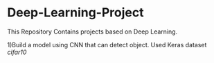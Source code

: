 # Deep-Learning-Project

This Repository Contains projects based on Deep Learning.

1)Build a model using CNN that can detect object. Used Keras dataset *cifar10*

